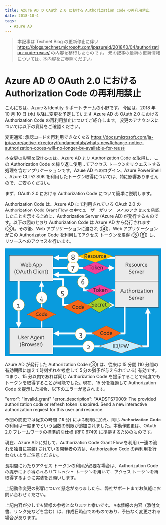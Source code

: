 ```yaml
---
title: Azure AD の OAuth 2.0 における Authorization Code の再利用禁止
date: 2018-10-4
tags:
  - Azure AD
---
```


> 本記事は Technet Blog の更新停止に伴い https://blogs.technet.microsoft.com/jpazureid/2018/10/04/authorization-code-reuse/ の内容を移行したものです。
> 元の記事の最新の更新情報については、本内容をご参照ください。

# Azure AD の OAuth 2.0 における Authorization Code の再利用禁止

こんにちは、Azure & Identity サポート チームの小野です。
今回は、2018 年 10 月 10 日 (水) 以降に変更を予定しています Azure AD の OAuth 2.0 における Authorization Code の再利用禁止についてご紹介します。
変更のアナウンスについては以下の資料をご確認ください。

変更通知: 承認コードを再利用できなくなる
https://docs.microsoft.com/ja-jp/azure/active-directory/fundamentals/whats-new#change-notice-authorization-codes-will-no-longer-be-available-for-reuse

本変更の影響を受けるのは、Azure AD より Authorization Code を取得し、この Authorization Code を繰り返し使用してアクセス トークンをリクエストする処理を含むアプリケーションです。Azure AD へのログイン、Azure PowerShell 、Azure CLI や SDK を利用したトークン取得については、特に影響ありませんので、ご安心ください。

まず、OAuth 2.0 における Authorization Code について簡単に説明します。

Authorization Code は、Azure AD にて利用されている OAuth 2.0 の Authorization Code Grant Flow の中でユーザーがリソースへのアクセスを承認したことを示するために、Authorization Server (Azure AD) が発行するものです。以下の図のとおり Authorization Code は Azure AD から発行されます (③)。その後、Web アプリケーションに渡され (④)、Web アプリケーションがこの Authorization Code を利用してアクセス トークンを取得 (⑤ ⑥) し、リソースへのアクセスを行います。

![](./authorization-code-reuse/AuthorizationCodeFlow.png)

Azure AD が発行した Authorization Code (③) は、従来は 15 分間 (10 分間の有効期限に加えて時刻ずれを考慮して 5 分の猶予が与えられている) 有効です。つまり、15 分以内であれば同じ Authorization Code を提示することで何度でもトークンを取得することが可能でした。現在、15 分を経過して Authorization Code を提示した場合、以下のエラーが返されます。

"error": "invalid_grant"
"error_description": "AADSTS70008: The provided authorization code or refresh token is expired. Send a new interactive authorization request for this user and resource.

今回の変更では従来の時間 (15 分) による制限に加え、同じ Authorization Code の利用は一度までという回数の制限が追加されました。本動作変更は、OAuth 2.0 フレームワークの標準的な仕様 (RFC 6749) に準拠するためのものです。

現在、Azure AD に対して、Authorization Code Grant Flow を利用 (一連の流れを独自に実装) されている開発者の方は、Authorization Code の再利用を行わないようご注意ください。

長期間にわたりアクセス トークンの利用が必要な場合は、Authorization Code の提示により得られるリフレッシュ トークンを用いて、アクセス トークンを再取得するように実装をお願いします。

上記動作変更の影響について懸念がありましたら、弊社サポートまでお気軽にお問い合わせください。

上記内容が少しでも皆様の参考となりますと幸いです。
※本情報の内容（添付文書、リンク先などを含む）は、作成日時点でのものであり、予告なく変更される場合があります。
